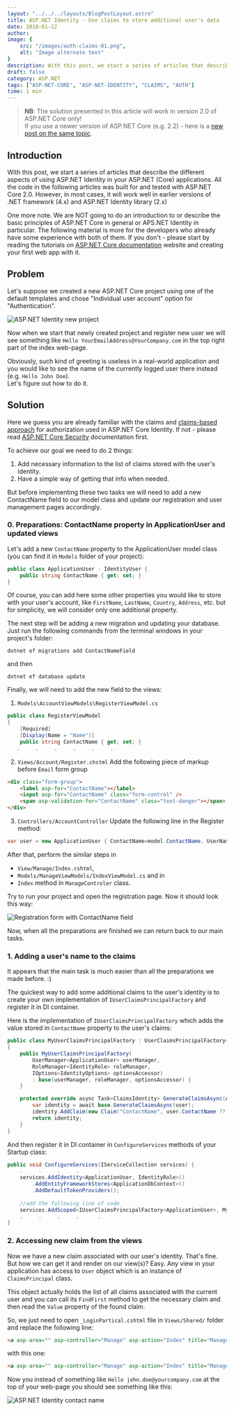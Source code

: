 ```yaml
---
layout: "../../../layouts/BlogPostLayout.astro"
title: ASP.NET Identity - Use claims to store additional user's data
date: 2018-01-22
author: 
image: {
    src: "/images/auth-claims-01.png",
    alt: "Image alternate text"
}
description: With this post, we start a series of articles that describe the different aspects of using ASP.NET Identity in your ASP.NET (Core) applications. All the code in the following articles was built for and tested with ASP.NET Core 2.0. However, in most cases, it will work well in earlier versions of .NET framework (4.x) and ASP.NET Identity library (2.x)
draft: false
category: ASP.NET
tags: ["ASP-NET-CORE", "ASP-NET-IDENTITY", "CLAIMS", "AUTH"]
time: 1 min
---
```


> __NB__: The solution presented in this article will work in version 2.0 of ASP.NET Core only!    
> If you use a newer version of ASP.NET Core (e.g. 2.2) - here is a [new post on the same topic](../2019-05-07-add-extra-user-claims-aspnet-core-webapp/index.md).

## Introduction
With this post, we start a series of articles that describe the different aspects of using ASP.NET Identity in your ASP.NET (Core) applications.
All the code in the following articles was built for and tested with ASP.NET Core 2.0. However, in most cases, it will work well in earlier versions of .NET framework (4.x) and ASP.NET Identity library (2.x)

One more note. We are NOT going to do an introduction to or describe the basic principles of ASP.NET Core in general or APS.NET Identity in particular. The following material is more for the developers who already have some experience with both of them. If you don't - please start by reading the tutorials on [ASP.NET Core documentation](https://docs.microsoft.com/en-us/aspnet/core/) website and creating your first web app with it.
 
<!-- trunc -->

## Problem
Let's suppose we created a new ASP.NET Core project using one of the default templates and chose "Individual user account" option for "Authentication".

![ASP.NET Identity new project](./anc-identity-newapp01.png "ASP.NET Core - new project with ASP.NET Identity")

Now when we start that newly created project and register new user we will see something like `Hello YourEmailAddress@YourCompany.com` in the top right part of the index web-page.

Obviously, such kind of greeting is useless in a real-world application and you would like to see the name of the currently logged user there instead (e.g. `Hello John Doe`).  
Let's figure out how to do it.

## Solution
Here we guess you are already familiar with the claims and [claims-based approach](https://docs.microsoft.com/en-us/aspnet/core/security/authorization/claims) for authorization used in ASP.NET Core Identity. If not - please read [ASP.NET Core Security](https://docs.microsoft.com/en-us/aspnet/core/security/) documentation first.

To achieve our goal we need to do 2 things:
1. Add necessary information to the list of claims stored with the user's identity.
2. Have a simple way of getting that info when needed.

But before implementing these two tasks we will need to add a new ContactName field to our model class and update our registration and user management pages accordingly.

### 0. Preparations: ContactName property in ApplicationUser and updated views
Let's add a new `ContactName` property to the ApplicationUser model class (you can find it in `Models` folder of your project):

```c#
public class ApplicationUser : IdentityUser {
    public string ContactName { get; set; }
}
```
Of course, you can add here some other properties you would like to store with your user's account, like `FirstName`, `LastName`, `Country`, `Address`, etc. but for simplicity, we will consider only one additional property.

The next step will be adding a new migration and updating your database.
Just run the following commands from the terminal windows in your project's folder:

```shell
dotnet ef migrations add ContactNameField
````
and then
```shell
dotnet ef database update
```

Finally, we will need to add the new field to the views:

1. `Models\AccountViewModels\RegisterViewModel.cs`
```c#
public class RegisterViewModel
{
    [Required]
    [Display(Name = "Name")]
    public string ContactName { get; set; }
   .     .     .     .     .     .
```

2. `Views/Account/Register.chstml`
   Add the following piece of markup before `Email` form group
```html
<div class="form-group">
    <label asp-for="ContactName"></label>
    <input asp-for="ContactName" class="form-control" />
    <span asp-validation-for="ContactName" class="text-danger"></span>
</div>
````

3. `Controllers/AccountController`
   Update the following line in the Register method:

```c#
var user = new ApplicationUser { ContactName=model.ContactName, UserName = model.Email, Email = model.Email };
```

After that, perform the similar steps in
- `View/Manage/Index.cshtml`,
- `Models/ManageViewModels/IndexViewModel.cs`
  and in
- `Index` method in `ManageControler` class.

Try to run your project and open the registration page. Now it should look this way:

![Registration form with ContactName field](./anc-identity-registration.png "Registration form with ContactName field")

Now, when all the preparations are finished we can return back to our main tasks.

### 1. Adding a user's name to the claims
It appears that the main task is much easier than all the preparations we made before. :)

The quickest way to add some additional claims to the user's identity is to create your own implementation of `IUserClaimsPrincipalFactory` and register it in DI container.

Here is the implementation of `IUserClaimsPrincipalFactory` which adds the value stored in `ContactName` property to the user's claims:

```c#
public class MyUserClaimsPrincipalFactory : UserClaimsPrincipalFactory<ApplicationUser, IdentityRole>
{
    public MyUserClaimsPrincipalFactory(
        UserManager<ApplicationUser> userManager,
        RoleManager<IdentityRole> roleManager,
        IOptions<IdentityOptions> optionsAccessor)
        : base(userManager, roleManager, optionsAccessor) {
    }

    protected override async Task<ClaimsIdentity> GenerateClaimsAsync(ApplicationUser user) {
        var identity = await base.GenerateClaimsAsync(user);
        identity.AddClaim(new Claim("ContactName", user.ContactName ?? ""));
        return identity;
    }
} 
```

And then register it in DI container in `ConfigureServices` methods of your Startup class:

```c#
public void ConfigureServices(IServiceCollection services) {
    .     .     .     .      . 
    services.AddIdentity<ApplicationUser, IdentityRole>()
        .AddEntityFrameworkStores<ApplicationDbContext>()
        .AddDefaultTokenProviders();
     
    //add the following line of code
    services.AddScoped<IUserClaimsPrincipalFactory<ApplicationUser>, MyUserClaimsPrincipalFactory>();
    .     .     .     .      . 
} 
```

### 2. Accessing new claim from the views
Now we have a new claim associated with our user's identity. That's fine. But how we can get it and render on our view(s)?
Easy. Any view in your application has access to `User` object which is an instance of `ClaimsPrincipal` class.

This object actually holds the list of all claims associated with the current user and you can call its `FindFirst` method to get the necessary claim and then read the `Value` property of the found claim.

So, we just need to open `_LoginPartical.cshtml` file in `Views/Shared/` folder and replace the following line:

```html
<a asp-area="" asp-controller="Manage" asp-action="Index" title="Manage">Hello @UserManager.GetUserName(User)!</a>
```
with this one:

```html
<a asp-area="" asp-controller="Manage" asp-action="Index" title="Manage">Hello @(User.FindFirst("ContactName").Value)!</a>
```
Now you instead of something like `Hello john.doe@yourcompany.com` at the top of your web-page you should see something like this:

![ASP.NET Identity contact name](./anc-identity-contact-name.png "ASP.NET Core - renderring contact name instead of user's ID")

